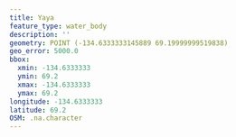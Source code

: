 ```yaml
---
title: Yaya
feature_type: water_body
description: ''
geometry: POINT (-134.6333333145889 69.19999999519838)
geo_error: 5000.0
bbox:
  xmin: -134.6333333
  ymin: 69.2
  xmax: -134.6333333
  ymax: 69.2
longitude: -134.6333333
latitude: 69.2
OSM: .na.character
---
```

